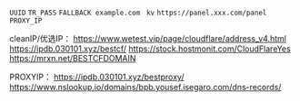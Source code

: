 ```UUID```
```TR_PASS```
```FALLBACK example.com ```
```kv```
```https://panel.xxx.com/panel```
```PROXY_IP```

cleanIP/优选IP：
https://www.wetest.vip/page/cloudflare/address_v4.html
https://ipdb.030101.xyz/bestcf/
https://stock.hostmonit.com/CloudFlareYes
https://mrxn.net/BESTCFDOMAIN



PROXYIP：
https://ipdb.030101.xyz/bestproxy/
https://www.nslookup.io/domains/bpb.yousef.isegaro.com/dns-records/

